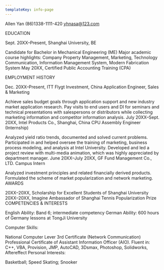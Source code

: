 ```yaml
---
templateKey: info-page
---
```

Allen Yan (86)1338-1111-420 yhnasa@123.com

EDUCATION

Sept. 20XX–Present, Shanghai University, BE

Candidate for Bachelor in Mechanical Engineering (ME) Major academic course highlights: Company Property Management, Marketing, Technology Communication, Information Management System, Modern Fabrication System May 20XX, Certified Public Accounting Training (CPA)

EMPLOYMENT HISTORY

Dec. 20XX–Present, ITT Flygt Investment, China Application Engineer, Sales & Marketing

Achieve sales budget goals through application support and new industry market application research. Pay visits to end users and DI for seminars and technical presentations with salespersons or distributors while collecting marketing information and competitor information analysis. July 20XX–Sept. 20XX, Intel Products Co., Shanghai, China
CPU Assembly Engineer (Internship)

Analyzed yield ratio trends, documented and solved current problems. Participated in and helped oversee the training of marketing, business process modeling, and analysis at Intel University. Developed and led a project review with multi-media animation, which was highly appreciated by department manager. June 20XX–July 20XX, GF Fund Management Co., LTD. Campus Intern

Analyzed investment principles and related financially derived products. Formulated the scheme of market popularization and network marketing. AWARDS

20XX–20XX, Scholarship for Excellent Students of Shanghai University 20XX–20XX, Imagine Ambassador of Shanghai Tennis Popularization Prize COMPETENCIES & INTERESTS

English Ability: Band 6; intermediate competency German Ability: 600 hours of Germany lessons at TongJi University

Computer Skills:

National Computer Lever 3rd Certificate (Network Communication) Professional Certificate of Assistant Information Officer (AIO). Fluent in: C++, VBA, Provision, JMP, AutoCAD, 3Dsmax, Photoshop, Solidworks, Aftereffect Personal Interests:

Basketball; Speed Skating; Snooker
